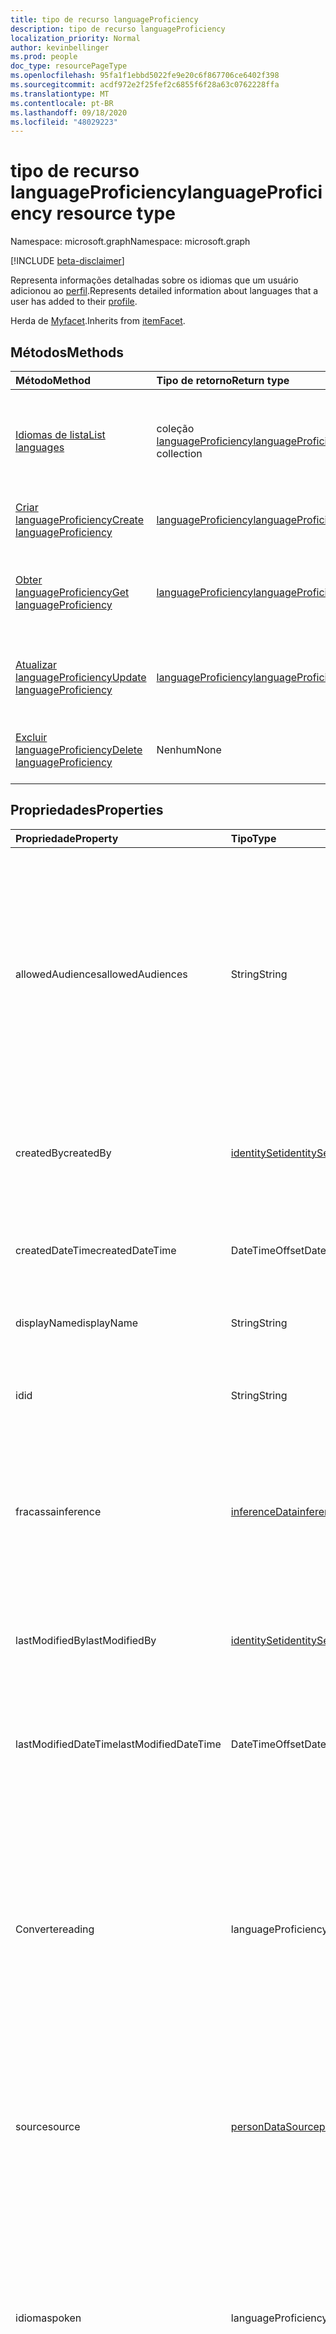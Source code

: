 ```yaml
---
title: tipo de recurso languageProficiency
description: tipo de recurso languageProficiency
localization_priority: Normal
author: kevinbellinger
ms.prod: people
doc_type: resourcePageType
ms.openlocfilehash: 95fa1f1ebbd5022fe9e20c6f867706ce6402f398
ms.sourcegitcommit: acdf972e2f25fef2c6855f6f28a63c0762228ffa
ms.translationtype: MT
ms.contentlocale: pt-BR
ms.lasthandoff: 09/18/2020
ms.locfileid: "48029223"
---
```

# <a name="languageproficiency-resource-type"></a><span data-ttu-id="c5001-103">tipo de recurso languageProficiency</span><span class="sxs-lookup"><span data-stu-id="c5001-103">languageProficiency resource type</span></span>

<span data-ttu-id="c5001-104">Namespace: microsoft.graph</span><span class="sxs-lookup"><span data-stu-id="c5001-104">Namespace: microsoft.graph</span></span>

[!INCLUDE [beta-disclaimer](../../includes/beta-disclaimer.md)]

<span data-ttu-id="c5001-105">Representa informações detalhadas sobre os idiomas que um usuário adicionou ao [perfil](profile.md).</span><span class="sxs-lookup"><span data-stu-id="c5001-105">Represents detailed information about languages that a user has added to their [profile](profile.md).</span></span>

<span data-ttu-id="c5001-106">Herda de [Myfacet](itemFacet.md).</span><span class="sxs-lookup"><span data-stu-id="c5001-106">Inherits from [itemFacet](itemFacet.md).</span></span>

## <a name="methods"></a><span data-ttu-id="c5001-107">Métodos</span><span class="sxs-lookup"><span data-stu-id="c5001-107">Methods</span></span>

|<span data-ttu-id="c5001-108">Método</span><span class="sxs-lookup"><span data-stu-id="c5001-108">Method</span></span>|<span data-ttu-id="c5001-109">Tipo de retorno</span><span class="sxs-lookup"><span data-stu-id="c5001-109">Return type</span></span>|<span data-ttu-id="c5001-110">Descrição</span><span class="sxs-lookup"><span data-stu-id="c5001-110">Description</span></span>|
|:---|:---|:---|
|[<span data-ttu-id="c5001-111">Idiomas de lista</span><span class="sxs-lookup"><span data-stu-id="c5001-111">List languages</span></span>](../api/profile-list-languages.md)|<span data-ttu-id="c5001-112">coleção [languageProficiency](../resources/languageproficiency.md)</span><span class="sxs-lookup"><span data-stu-id="c5001-112">[languageProficiency](../resources/languageproficiency.md) collection</span></span>|<span data-ttu-id="c5001-113">Obtenha os recursos languageProficiency da propriedade de navegação Languages.</span><span class="sxs-lookup"><span data-stu-id="c5001-113">Get the languageProficiency resources from the languages navigation property.</span></span>|
|[<span data-ttu-id="c5001-114">Criar languageProficiency</span><span class="sxs-lookup"><span data-stu-id="c5001-114">Create languageProficiency</span></span>](../api/profile-post-languages.md)|[<span data-ttu-id="c5001-115">languageProficiency</span><span class="sxs-lookup"><span data-stu-id="c5001-115">languageProficiency</span></span>](../resources/languageproficiency.md)|<span data-ttu-id="c5001-116">Criar um novo objeto languageProficiency.</span><span class="sxs-lookup"><span data-stu-id="c5001-116">Create a new languageProficiency object.</span></span>|
|[<span data-ttu-id="c5001-117">Obter languageProficiency</span><span class="sxs-lookup"><span data-stu-id="c5001-117">Get languageProficiency</span></span>](../api/languageproficiency-get.md)|[<span data-ttu-id="c5001-118">languageProficiency</span><span class="sxs-lookup"><span data-stu-id="c5001-118">languageProficiency</span></span>](../resources/languageproficiency.md)|<span data-ttu-id="c5001-119">Leia as propriedades e os relacionamentos de um objeto [languageProficiency](../resources/languageproficiency.md) .</span><span class="sxs-lookup"><span data-stu-id="c5001-119">Read the properties and relationships of a [languageProficiency](../resources/languageproficiency.md) object.</span></span>|
|[<span data-ttu-id="c5001-120">Atualizar languageProficiency</span><span class="sxs-lookup"><span data-stu-id="c5001-120">Update languageProficiency</span></span>](../api/languageproficiency-update.md)|[<span data-ttu-id="c5001-121">languageProficiency</span><span class="sxs-lookup"><span data-stu-id="c5001-121">languageProficiency</span></span>](../resources/languageproficiency.md)|<span data-ttu-id="c5001-122">Atualiza as propriedades de um objeto [languageProficiency](../resources/languageproficiency.md) .</span><span class="sxs-lookup"><span data-stu-id="c5001-122">Update the properties of a [languageProficiency](../resources/languageproficiency.md) object.</span></span>|
|[<span data-ttu-id="c5001-123">Excluir languageProficiency</span><span class="sxs-lookup"><span data-stu-id="c5001-123">Delete languageProficiency</span></span>](../api/languageproficiency-delete.md)|<span data-ttu-id="c5001-124">Nenhum</span><span class="sxs-lookup"><span data-stu-id="c5001-124">None</span></span>|<span data-ttu-id="c5001-125">Exclui um objeto [languageProficiency](../resources/languageproficiency.md) .</span><span class="sxs-lookup"><span data-stu-id="c5001-125">Deletes a [languageProficiency](../resources/languageproficiency.md) object.</span></span>|

## <a name="properties"></a><span data-ttu-id="c5001-126">Propriedades</span><span class="sxs-lookup"><span data-stu-id="c5001-126">Properties</span></span>

|<span data-ttu-id="c5001-127">Propriedade</span><span class="sxs-lookup"><span data-stu-id="c5001-127">Property</span></span>|<span data-ttu-id="c5001-128">Tipo</span><span class="sxs-lookup"><span data-stu-id="c5001-128">Type</span></span>|<span data-ttu-id="c5001-129">Descrição</span><span class="sxs-lookup"><span data-stu-id="c5001-129">Description</span></span>|
|:---|:---|:---|
|<span data-ttu-id="c5001-130">allowedAudiences</span><span class="sxs-lookup"><span data-stu-id="c5001-130">allowedAudiences</span></span>|<span data-ttu-id="c5001-131">String</span><span class="sxs-lookup"><span data-stu-id="c5001-131">String</span></span>|<span data-ttu-id="c5001-132">As audiências que podem ver os valores contidos na entidade.</span><span class="sxs-lookup"><span data-stu-id="c5001-132">The audiences that are able to see the values contained within the entity.</span></span> <span data-ttu-id="c5001-133">Herdado de [MyFace](../resources/itemfacet.md).</span><span class="sxs-lookup"><span data-stu-id="c5001-133">Inherited from [itemFacet](../resources/itemfacet.md).</span></span> <span data-ttu-id="c5001-134">Os valores possíveis são: `me`, `family`, `contacts`, `groupMembers`, `organization`, `federatedOrganizations`, `everyone`, `unknownFutureValue`.</span><span class="sxs-lookup"><span data-stu-id="c5001-134">Possible values are: `me`, `family`, `contacts`, `groupMembers`, `organization`, `federatedOrganizations`, `everyone`, `unknownFutureValue`.</span></span>|
|<span data-ttu-id="c5001-135">createdBy</span><span class="sxs-lookup"><span data-stu-id="c5001-135">createdBy</span></span>|[<span data-ttu-id="c5001-136">identitySet</span><span class="sxs-lookup"><span data-stu-id="c5001-136">identitySet</span></span>](../resources/identityset.md)|<span data-ttu-id="c5001-137">Fornece o identificador do usuário e/ou aplicativo que criou a entidade.</span><span class="sxs-lookup"><span data-stu-id="c5001-137">Provides the identifier of the user and/or application that created the entity.</span></span> <span data-ttu-id="c5001-138">Herdado de [MyFace](../resources/itemfacet.md).</span><span class="sxs-lookup"><span data-stu-id="c5001-138">Inherited from [itemFacet](../resources/itemfacet.md).</span></span>|
|<span data-ttu-id="c5001-139">createdDateTime</span><span class="sxs-lookup"><span data-stu-id="c5001-139">createdDateTime</span></span>|<span data-ttu-id="c5001-140">DateTimeOffset</span><span class="sxs-lookup"><span data-stu-id="c5001-140">DateTimeOffset</span></span>|<span data-ttu-id="c5001-141">Fornece o dateTimeOffset para quando a entidade foi criada.</span><span class="sxs-lookup"><span data-stu-id="c5001-141">Provides the dateTimeOffset for when the entity was created.</span></span> <span data-ttu-id="c5001-142">Herdado de [MyFace](../resources/itemfacet.md).</span><span class="sxs-lookup"><span data-stu-id="c5001-142">Inherited from [itemFacet](../resources/itemfacet.md).</span></span>|
|<span data-ttu-id="c5001-143">displayName</span><span class="sxs-lookup"><span data-stu-id="c5001-143">displayName</span></span>|<span data-ttu-id="c5001-144">String</span><span class="sxs-lookup"><span data-stu-id="c5001-144">String</span></span>|<span data-ttu-id="c5001-145">Contém o nome de formato longo para o idioma.</span><span class="sxs-lookup"><span data-stu-id="c5001-145">Contains the long-form name for the language.</span></span> |
|<span data-ttu-id="c5001-146">id</span><span class="sxs-lookup"><span data-stu-id="c5001-146">id</span></span>|<span data-ttu-id="c5001-147">String</span><span class="sxs-lookup"><span data-stu-id="c5001-147">String</span></span>|<span data-ttu-id="c5001-148">Identificador usado para o endereçamento individual da entidade.</span><span class="sxs-lookup"><span data-stu-id="c5001-148">Identifier used for individually addressing the entity.</span></span> <span data-ttu-id="c5001-149">Herdado da [entidade](../resources/entity.md)</span><span class="sxs-lookup"><span data-stu-id="c5001-149">Inherited from [entity](../resources/entity.md)</span></span>|
|<span data-ttu-id="c5001-150">fracassa</span><span class="sxs-lookup"><span data-stu-id="c5001-150">inference</span></span>|[<span data-ttu-id="c5001-151">inferenceData</span><span class="sxs-lookup"><span data-stu-id="c5001-151">inferenceData</span></span>](../resources/inferencedata.md)|<span data-ttu-id="c5001-152">Contém detalhes de inferência se a entidade for inferida pelo aplicativo de criação ou modificação.</span><span class="sxs-lookup"><span data-stu-id="c5001-152">Contains inference detail if the entity is inferred by the creating or modifying application.</span></span> <span data-ttu-id="c5001-153">Herdado de [MyFace](../resources/itemfacet.md).</span><span class="sxs-lookup"><span data-stu-id="c5001-153">Inherited from [itemFacet](../resources/itemfacet.md).</span></span>|
|<span data-ttu-id="c5001-154">lastModifiedBy</span><span class="sxs-lookup"><span data-stu-id="c5001-154">lastModifiedBy</span></span>|[<span data-ttu-id="c5001-155">identitySet</span><span class="sxs-lookup"><span data-stu-id="c5001-155">identitySet</span></span>](../resources/identityset.md)|<span data-ttu-id="c5001-156">Fornece o identificador do usuário e/ou aplicativo que modificou a entidade pela última vez.</span><span class="sxs-lookup"><span data-stu-id="c5001-156">Provides the identifier of the user and/or application that last modified the entity.</span></span> <span data-ttu-id="c5001-157">Herdado de [MyFace](../resources/itemfacet.md).</span><span class="sxs-lookup"><span data-stu-id="c5001-157">Inherited from [itemFacet](../resources/itemfacet.md).</span></span>|
|<span data-ttu-id="c5001-158">lastModifiedDateTime</span><span class="sxs-lookup"><span data-stu-id="c5001-158">lastModifiedDateTime</span></span>|<span data-ttu-id="c5001-159">DateTimeOffset</span><span class="sxs-lookup"><span data-stu-id="c5001-159">DateTimeOffset</span></span>|<span data-ttu-id="c5001-160">Fornece o dateTimeOffset para quando a entidade foi criada.</span><span class="sxs-lookup"><span data-stu-id="c5001-160">Provides the dateTimeOffset for when the entity was created.</span></span> <span data-ttu-id="c5001-161">Herdado de [MyFace](../resources/itemfacet.md).</span><span class="sxs-lookup"><span data-stu-id="c5001-161">Inherited from [itemFacet](../resources/itemfacet.md).</span></span>|
|<span data-ttu-id="c5001-162">Converte</span><span class="sxs-lookup"><span data-stu-id="c5001-162">reading</span></span>|<span data-ttu-id="c5001-163">languageProficiencyLevel</span><span class="sxs-lookup"><span data-stu-id="c5001-163">languageProficiencyLevel</span></span>|<span data-ttu-id="c5001-164">Representa os usuários que estão lendo a compreensão do idioma representado pelo objeto.</span><span class="sxs-lookup"><span data-stu-id="c5001-164">Represents the users reading comprehension for the language represented by the object.</span></span> <span data-ttu-id="c5001-165">Os valores possíveis são: `elementary`, `conversational`, `limitedWorking`, `professionalWorking`, `fullProfessional`, `nativeOrBilingual`, `unknownFutureValue`.</span><span class="sxs-lookup"><span data-stu-id="c5001-165">Possible values are: `elementary`, `conversational`, `limitedWorking`, `professionalWorking`, `fullProfessional`, `nativeOrBilingual`, `unknownFutureValue`.</span></span>|
|<span data-ttu-id="c5001-166">source</span><span class="sxs-lookup"><span data-stu-id="c5001-166">source</span></span>|[<span data-ttu-id="c5001-167">personDataSource</span><span class="sxs-lookup"><span data-stu-id="c5001-167">personDataSource</span></span>](../resources/persondatasource.md)|<span data-ttu-id="c5001-168">Onde os valores são originados se forem sincronizados a partir de outro serviço.</span><span class="sxs-lookup"><span data-stu-id="c5001-168">Where the values originated if synced from another service.</span></span> <span data-ttu-id="c5001-169">Herdado de [MyFace](../resources/itemfacet.md).</span><span class="sxs-lookup"><span data-stu-id="c5001-169">Inherited from [itemFacet](../resources/itemfacet.md).</span></span>|
|<span data-ttu-id="c5001-170">idioma</span><span class="sxs-lookup"><span data-stu-id="c5001-170">spoken</span></span>|<span data-ttu-id="c5001-171">languageProficiencyLevel</span><span class="sxs-lookup"><span data-stu-id="c5001-171">languageProficiencyLevel</span></span>|<span data-ttu-id="c5001-172">Representa a proficiência dos usuários falada sobre o idioma representado pelo objeto.</span><span class="sxs-lookup"><span data-stu-id="c5001-172">Represents the users spoken proficiency for the language represented by the object.</span></span> <span data-ttu-id="c5001-173">Os valores possíveis são: `elementary`, `conversational`, `limitedWorking`, `professionalWorking`, `fullProfessional`, `nativeOrBilingual`, `unknownFutureValue`.</span><span class="sxs-lookup"><span data-stu-id="c5001-173">Possible values are: `elementary`, `conversational`, `limitedWorking`, `professionalWorking`, `fullProfessional`, `nativeOrBilingual`, `unknownFutureValue`.</span></span>|
|<span data-ttu-id="c5001-174">tag</span><span class="sxs-lookup"><span data-stu-id="c5001-174">tag</span></span>|<span data-ttu-id="c5001-175">String</span><span class="sxs-lookup"><span data-stu-id="c5001-175">String</span></span>|<span data-ttu-id="c5001-176">Contém o nome BCP47 de quatro caracteres para o idioma (en-US, no-NB, en-AU).</span><span class="sxs-lookup"><span data-stu-id="c5001-176">Contains the four-character BCP47 name for the language (en-US, no-NB, en-AU).</span></span>|
|<span data-ttu-id="c5001-177">pré-gravados</span><span class="sxs-lookup"><span data-stu-id="c5001-177">written</span></span>|<span data-ttu-id="c5001-178">languageProficiencyLevel</span><span class="sxs-lookup"><span data-stu-id="c5001-178">languageProficiencyLevel</span></span>|<span data-ttu-id="c5001-179">Representa a proficiência dos usuários gravados para o idioma representado pelo objeto.</span><span class="sxs-lookup"><span data-stu-id="c5001-179">Represents the users written proficiency for the language represented by the object.</span></span> <span data-ttu-id="c5001-180">Os valores possíveis são: `elementary`, `conversational`, `limitedWorking`, `professionalWorking`, `fullProfessional`, `nativeOrBilingual`, `unknownFutureValue`.</span><span class="sxs-lookup"><span data-stu-id="c5001-180">Possible values are: `elementary`, `conversational`, `limitedWorking`, `professionalWorking`, `fullProfessional`, `nativeOrBilingual`, `unknownFutureValue`.</span></span>|

## <a name="relationships"></a><span data-ttu-id="c5001-181">Relações</span><span class="sxs-lookup"><span data-stu-id="c5001-181">Relationships</span></span>
<span data-ttu-id="c5001-182">Nenhum</span><span class="sxs-lookup"><span data-stu-id="c5001-182">None.</span></span>

## <a name="json-representation"></a><span data-ttu-id="c5001-183">Representação JSON</span><span class="sxs-lookup"><span data-stu-id="c5001-183">JSON representation</span></span>
<span data-ttu-id="c5001-184">Veja a seguir uma representação JSON do recurso.</span><span class="sxs-lookup"><span data-stu-id="c5001-184">The following is a JSON representation of the resource.</span></span>
<!-- {
  "blockType": "resource",
  "keyProperty": "id",
  "@odata.type": "microsoft.graph.languageProficiency",
  "baseType": "microsoft.graph.itemFacet",
  "openType": false
}
-->
``` json
{
  "@odata.type": "#microsoft.graph.languageProficiency",
  "id": "String (identifier)",
  "allowedAudiences": "String",
  "inference": {
    "@odata.type": "microsoft.graph.inferenceData"
  },
  "createdDateTime": "String (timestamp)",
  "createdBy": {
    "@odata.type": "microsoft.graph.identitySet"
  },
  "lastModifiedDateTime": "String (timestamp)",
  "lastModifiedBy": {
    "@odata.type": "microsoft.graph.identitySet"
  },
  "source": {
    "@odata.type": "microsoft.graph.personDataSource"
  },
  "displayName": "String",
  "tag": "String",
  "spoken": "String",
  "written": "String",
  "reading": "String"
}
```


